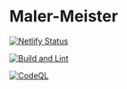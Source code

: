 # Maler-Meister

[![Netlify Status](https://api.netlify.com/api/v1/badges/4fbbadf6-b837-4ff3-8be8-70d2c8eaccfa/deploy-status)](https://app.netlify.com/sites/maler-meister/deploys)

[![Build and Lint](https://github.com/sputnyq/maler-meister/actions/workflows/main.yml/badge.svg)](https://github.com/sputnyq/maler-meister/actions/workflows/main.yml)

[![CodeQL](https://github.com/sputnyq/maler-meister/actions/workflows/github-code-scanning/codeql/badge.svg)](https://github.com/sputnyq/maler-meister/actions/workflows/github-code-scanning/codeql)
